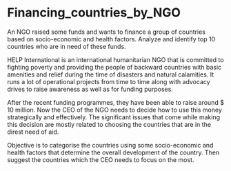 # Financing_countries_by_NGO
An NGO raised some funds and wants to finance a group of countries based on socio-economic and health factors. Analyze and identify top 10 countries who are in need of these funds.

HELP International is an international humanitarian NGO that is committed to fighting poverty and providing the people of backward countries with basic amenities and relief during the time of disasters and natural calamities. It runs a lot of operational projects from time to time along with advocacy drives to raise awareness as well as for funding purposes.

After the recent funding programmes, they have been able to raise around $ 10 million. Now the CEO of the NGO needs to decide how to use this money strategically and effectively. The significant issues that come while making this decision are mostly related to choosing the countries that are in the direst need of aid. 

Objective is to categorise the countries using some socio-economic and health factors that determine the overall development of the country. Then suggest the countries which the CEO needs to focus on the most.
